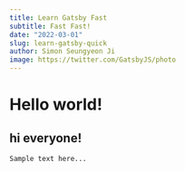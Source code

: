 ```yaml
---
title: Learn Gatsby Fast
subtitle: Fast Fast!
date: "2022-03-01"
slug: learn-gatsby-quick
author: Simon Seungyeon Ji
image: https://twitter.com/GatsbyJS/photo
---
```


# Hello world!

## hi everyone!

```
Sample text here...
```

